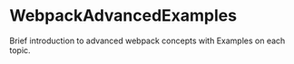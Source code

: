 # WebpackAdvancedExamples
Brief introduction to advanced webpack concepts with Examples on each topic.

